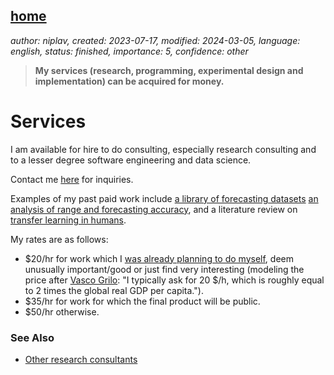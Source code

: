 [home](./index.md)
------------------

*author: niplav, created: 2023-07-17, modified: 2024-03-05, language: english, status: finished, importance: 5, confidence: other*

> __My services (research, programming, experimental design and
implementation) can be acquired for money.__

Services
=========

I am available for hire to do consulting, especially research consulting
and to a lesser degree software engineering and data science.

Contact me [here](./about.html#Contact) for inquiries.

Examples of my past paid work include [a library of forecasting
datasets](./iqisa.html) [an analysis of range and forecasting
accuracy](./range_and_forecasting_accuracy.html), and a literature review
on [transfer learning in humans](./transfer.html).

<!--TODO: add Raymond feedback. Ask Yagudin & Leech?-->

My rates are as follows:

* \$20/hr for work which I [was already planning to do myself](./todo.html), deem unusually important/good or just find very interesting (modeling the price after [Vasco Grilo](https://forum.effectivealtruism.org/users/vascoamaralgrilo): "I typically ask for 20 $/h, which is roughly equal to 2 times the global real GDP per capita.").
* \$35/hr for work for which the final product will be public.
* \$50/hr otherwise.

### See Also

* [Other research consultants](./notes.html#Research_Consultants_List)
